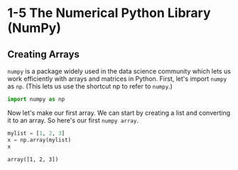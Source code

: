 # 1-5 The Numerical Python Library (NumPy)


## Creating Arrays

`numpy` is a package widely used in the data science community which lets us work efficiently with arrays and matrices in Python. First, let's import `numpy` as `np`. (This lets us use the shortcut np to refer to `numpy`.)
```python
import numpy as np
```

Now let's make our first array. We can start by creating a list and converting it to an array. So here's our first `numpy array`.
```python
mylist = [1, 2, 3]
x = np.array(mylist)
x
```
```array([1, 2, 3])```
